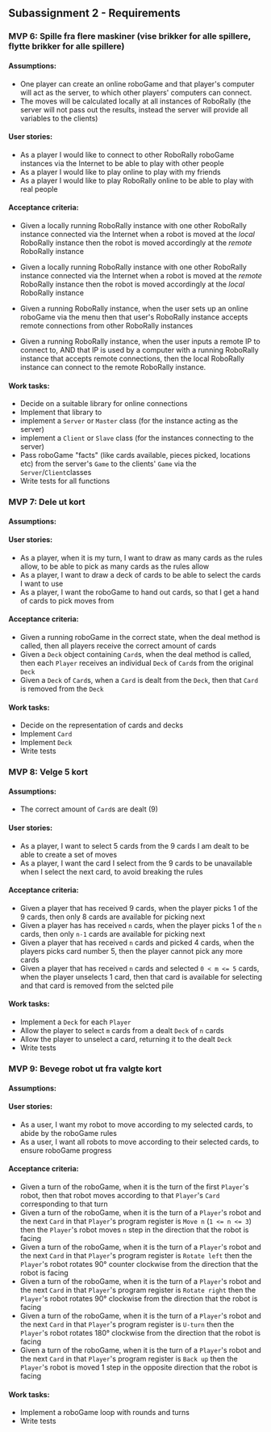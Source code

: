 ## Subassignment 2 - Requirements
### MVP 6: Spille fra flere maskiner (vise brikker for alle spillere, flytte brikker for alle spillere)
#### Assumptions:
- One player can create an online roboGame and that player's computer will act as the server, to which other players' computers can connect.
- The moves will be calculated locally at all instances of RoboRally (the server will not pass out the results, instead the server will provide all variables to the clients)

#### User stories:
- As a player I would like to connect to other RoboRally roboGame instances via the Internet to be able to play with other people
- As a player I would like to play online to play with my friends
- As a player I would like to play RoboRally online to be able to play with real people

#### Acceptance criteria:
- Given a locally running RoboRally instance
with one other RoboRally instance connected via the Internet
when a robot is moved at the _local_ RoboRally instance
then the robot is moved accordingly at the _remote_ RoboRally instance

- Given a locally running RoboRally instance
with one other RoboRally instance connected via the Internet
when a robot is moved at the _remote_ RoboRally instance
then the robot is moved accordingly at the _local_ RoboRally instance

- Given a running RoboRally instance,
when the user sets up an online roboGame via the menu
then that user's RoboRally instance accepts remote connections from other RoboRally instances

- Given a running RoboRally instance,
when the user inputs a remote IP to connect to,
AND that IP is used by a computer with a running RoboRally instance that accepts remote connections,
then the local RoboRally instance can connect to the remote RoboRally instance.

#### Work tasks:
- Decide on a suitable library for online connections
- Implement that library to
- implement a `Server` or `Master` class (for the instance acting as the server)
- implement a `Client` or `Slave` class (for the instances connecting to the server)
- Pass roboGame "facts" (like cards available, pieces picked, locations etc) from the server's `Game` to the clients' `Game` via the `Server`/`Client`classes
- Write tests for all functions

### MVP 7: Dele ut kort
#### Assumptions:

#### User stories:
- As a player, when it is my turn, I want to draw as many cards as the rules allow, to be able to pick as many cards as the rules allow
- As a player, I want to draw a deck of cards to be able to select the cards I want to use
- As a player, I want the roboGame to hand out cards, so that I get a hand of cards to pick moves from

#### Acceptance criteria:
- Given a running roboGame in the correct state, when the deal method is called, then all players receive the correct amount of cards
- Given a `Deck` object containing `Card`s, when the deal method is called, then each `Player` receives an individual `Deck` of `Card`s from the original `Deck`
- Given a `Deck` of `Card`s, when a `Card` is dealt from the `Deck`, then that `Card` is removed from the `Deck`

#### Work tasks:
- Decide on the representation of cards and decks
- Implement `Card`
- Implement `Deck`
- Write tests

### MVP 8: Velge 5 kort
#### Assumptions:
- The correct amount of `Card`s are dealt (9)

#### User stories:
- As a player, I want to select 5 cards from the 9 cards I am dealt to be able to create a set of moves
- As a player, I want the card I select from the 9 cards to be unavailable when I select the next card, to avoid breaking the rules

#### Acceptance criteria:
- Given a player that has received 9 cards,
    when the player picks 1 of the 9 cards,
    then only 8 cards are available for picking next
- Given a player has has received `n` cards,
    when the player picks 1 of the `n` cards,
    then only `n-1` cards are available for picking next
- Given a player that has received `n` cards
    and picked 4 cards,
    when the players picks card number 5,
    then the player cannot pick any more cards
- Given a player that has received `n` cards
    and selected `0 < m <= 5` cards,
    when the player unselects 1 card, 
    then that card is available for selecting
    and that card is removed from the selcted pile
  
#### Work tasks:
- Implement a `Deck` for each `Player`
- Allow the player to select `m` cards from a dealt `Deck` of `n` cards
- Allow the player to unselect a card, returning it to the dealt `Deck`
- Write tests

### MVP 9: Bevege robot ut fra valgte kort
#### Assumptions:

#### User stories:
- As a user, I want my robot to move according to my selected cards, to abide by the roboGame rules
- As a user, I want all robots to move according to their selected cards, to ensure roboGame progress

#### Acceptance criteria:
- Given a turn of the roboGame, 
  when it is the turn of the first `Player`'s robot,
  then that robot moves according to that `Player`'s `Card` corresponding to that turn
- Given a turn of the roboGame,
    when it is the turn of a `Player`'s robot
    and the next `Card` in that `Player`'s program register is `Move n` (`1 <= n <= 3`)
  then the `Player`'s robot moves `n` step in the direction that the robot is facing
- Given a turn of the roboGame,
  when it is the turn of a `Player`'s robot
  and the next `Card` in that `Player`'s program register is `Rotate left`
  then the `Player`'s robot rotates 90° counter clockwise from the direction that the robot is facing
- Given a turn of the roboGame,
  when it is the turn of a `Player`'s robot
  and the next `Card` in that `Player`'s program register is `Rotate right`
  then the `Player`'s robot rotates 90° clockwise from the direction that the robot is facing
- Given a turn of the roboGame,
  when it is the turn of a `Player`'s robot
  and the next `Card` in that `Player`'s program register is `U-turn`
  then the `Player`'s robot rotates 180° clockwise from the direction that the robot is facing
- Given a turn of the roboGame,
  when it is the turn of a `Player`'s robot
  and the next `Card` in that `Player`'s program register is `Back up`
  then the `Player`'s robot is moved 1 step in the opposite direction that the robot is facing

#### Work tasks:
- Implement a roboGame loop with rounds and turns
- Write tests